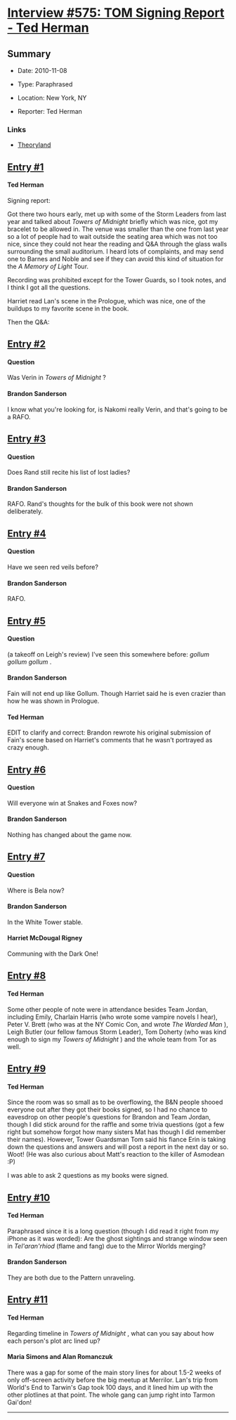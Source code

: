 # [Interview #575: TOM Signing Report - Ted Herman](https://www.theoryland.com/intvmain.php?i=575)

## Summary

- Date: 2010-11-08

- Type: Paraphrased

- Location: New York, NY

- Reporter: Ted Herman

### Links

- [Theoryland](http://www.theoryland.com/vbulletin/showthread.php?t=3940)


## [Entry #1](https://www.theoryland.com/intvmain.php?i=575#1)

#### Ted Herman

Signing report:

Got there two hours early, met up with some of the Storm Leaders from last year and talked about
*Towers of Midnight*
briefly which was nice, got my bracelet to be allowed in. The venue was smaller than the one from last year so a lot of people had to wait outside the seating area which was not too nice, since they could not hear the reading and Q&A through the glass walls surrounding the small auditorium. I heard lots of complaints, and may send one to Barnes and Noble and see if they can avoid this kind of situation for the
*A Memory of Light*
Tour.

Recording was prohibited except for the Tower Guards, so I took notes, and I think I got all the questions.

Harriet read Lan's scene in the Prologue, which was nice, one of the buildups to my favorite scene in the book.

Then the Q&A:

## [Entry #2](https://www.theoryland.com/intvmain.php?i=575#2)

#### Question

Was Verin in
*Towers of Midnight*
?

#### Brandon Sanderson

I know what you're looking for, is Nakomi really Verin, and that's going to be a RAFO.

## [Entry #3](https://www.theoryland.com/intvmain.php?i=575#3)

#### Question

Does Rand still recite his list of lost ladies?

#### Brandon Sanderson

RAFO. Rand's thoughts for the bulk of this book were not shown deliberately.

## [Entry #4](https://www.theoryland.com/intvmain.php?i=575#4)

#### Question

Have we seen red veils before?

#### Brandon Sanderson

RAFO.

## [Entry #5](https://www.theoryland.com/intvmain.php?i=575#5)

#### Question

(a takeoff on Leigh's review) I've seen this somewhere before:
*gollum gollum gollum*
.

#### Brandon Sanderson

Fain will not end up like Gollum. Though Harriet said he is even crazier than how he was shown in Prologue.

#### Ted Herman

EDIT to clarify and correct: Brandon rewrote his original submission of Fain's scene based on Harriet's comments that he wasn't portrayed as crazy enough.

## [Entry #6](https://www.theoryland.com/intvmain.php?i=575#6)

#### Question

Will everyone win at Snakes and Foxes now?

#### Brandon Sanderson

Nothing has changed about the game now.

## [Entry #7](https://www.theoryland.com/intvmain.php?i=575#7)

#### Question

Where is Bela now?

#### Brandon Sanderson

In the White Tower stable.

#### Harriet McDougal Rigney

Communing with the Dark One!

## [Entry #8](https://www.theoryland.com/intvmain.php?i=575#8)

#### Ted Herman

Some other people of note were in attendance besides Team Jordan, including Emily, Charlain Harris (who wrote some vampire novels I hear), Peter V. Brett (who was at the NY Comic Con, and wrote
*The Warded Man*
), Leigh Butler (our fellow famous Storm Leader), Tom Doherty (who was kind enough to sign my
*Towers of Midnight*
) and the whole team from Tor as well.

## [Entry #9](https://www.theoryland.com/intvmain.php?i=575#9)

#### Ted Herman

Since the room was so small as to be overflowing, the B&N people shooed everyone out after they got their books signed, so I had no chance to eavesdrop on other people's questions for Brandon and Team Jordan, though I did stick around for the raffle and some trivia questions (got a few right but somehow forgot how many sisters Mat has though I did remember their names). However, Tower Guardsman Tom said his fiance Erin is taking down the questions and answers and will post a report in the next day or so. Woot! (He was also curious about Matt's reaction to the killer of Asmodean :P)

I was able to ask 2 questions as my books were signed.

## [Entry #10](https://www.theoryland.com/intvmain.php?i=575#10)

#### Ted Herman

Paraphrased since it is a long question (though I did read it right from my iPhone as it was worded): Are the ghost sightings and strange window seen in
*Tel'aran'rhiod*
(flame and fang) due to the Mirror Worlds merging?

#### Brandon Sanderson

They are both due to the Pattern unraveling.

## [Entry #11](https://www.theoryland.com/intvmain.php?i=575#11)

#### Ted Herman

Regarding timeline in
*Towers of Midnight*
, what can you say about how each person's plot arc lined up?

#### Maria Simons and Alan Romanczuk

There was a gap for some of the main story lines for about 1.5-2 weeks of only off-screen activity before the big meetup at Merrilor. Lan's trip from World's End to Tarwin's Gap took 100 days, and it lined him up with the other plotlines at that point. The whole gang can jump right into Tarmon Gai'don!


---

